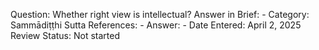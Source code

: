 Question: Whether right view is intellectual?
Answer in Brief: -
 Category: Sammādiṭṭhi
Sutta References: -
Answer: -
Date Entered: April 2, 2025
Review Status: Not started